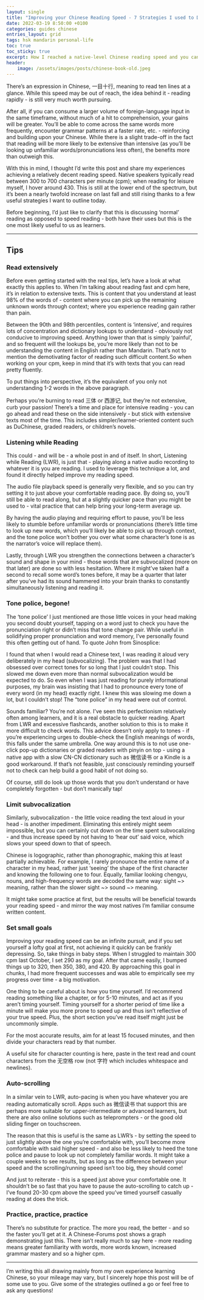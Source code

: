 ```yaml
---
layout: single
title: "Improving your Chinese Reading Speed - 7 Strategies I used to Double Mine"
date: 2022-03-19 8:50:00 +0100
categories: guides chinese
entries_layout: grid
tags: hsk mandarin personal-life
toc: true
toc_sticky: true
excerpt: How I reached a native-level Chinese reading speed and you can too.
header:
    image: /assets/images/posts/chinese-book-old.jpeg
---
```


There’s an expression in Chinese, 一目十行, meaning to read ten lines at a glance. While this speed may be out of reach, the idea behind it - reading rapidly - is still very much worth pursuing.

After all, if you can consume a larger volume of foreign-language input in the same timeframe, without much of a hit to comprehension, your gains will be greater. You’ll be able to come across the same words more frequently, encounter grammar patterns at a faster rate, etc. - reinforcing and building upon your Chinese. While there is a slight trade-off in the fact that reading will be more likely to be extensive than intensive (as you’ll be looking up unfamiliar words/pronunciations less often), the benefits more than outweigh this.

With this in mind, I thought I’d write this post and share my experiences achieving a relatively decent reading speed. Native speakers typically read between 300 to 700 characters per minute (cpm); when reading for leisure myself, I hover around 430. This is still at the lower end of the spectrum, but it’s been a nearly twofold increase on last fall and still rising thanks to a few useful strategies I want to outline today.

Before beginning, I’d just like to clarify that this is discussing ‘normal’ reading as opposed to speed reading - both have their uses but this is the one most likely useful to us as learners.

<hr>

## Tips

### Read extensively

Before even getting started with the real tips, let’s have a look at what exactly this applies to. When I’m talking about reading fast and cpm here, it’s in relation to extensive texts. This is content that you understand at least 98% of the words of - content where you can pick up the remaining unknown words through context; where you experience reading gain rather than pain.

Between the 90th and 98th percentiles, content is ‘intensive’, and requires lots of concentration and dictionary lookups to understand - obviously not conducive to improving speed. Anything lower than that is simply ‘painful’, and so frequent will the lookups be, you’re more likely than not to be understanding the content in English rather than Mandarin. That’s not to mention the demotivating factor of reading such difficult content.So when working on your cpm, keep in mind that it’s with texts that you can read pretty fluently.

To put things into perspective, it’s the equivalent of you only not understanding 1-2 words in the above paragraph.

Perhaps you’re burning to read 三体 or 西游记, but they’re not extensive, curb your passion! There’s a time and place for intensive reading - you can go ahead and read these on the side intensively - but stick with extensive texts most of the time. This includes simpler/learner-oriented content such as DuChinese, graded readers, or children’s novels.

### Listening while Reading

This could - and will be - a whole post in and of itself. In short, Listening while Reading (LWR), is just that - playing along a native audio recording to whatever it is you are reading. I used to leverage this technique a lot, and found it directly helped improve my reading speed.

The audio file playback speed is generally very flexible, and so you can try setting it to just above your comfortable reading pace. By doing so, you’ll still be able to read along, but at a slightly quicker pace than you might be used to - vital practice that can help bring your long-term average up.

By having the audio playing and requiring effort to pause, you’ll be less likely to stumble before unfamiliar words or pronunciations (there’s little time to look up new words, which you’ll likely be able to pick up through context, and the tone police won’t bother you over what some character’s tone is as the narrator’s voice will replace them).

Lastly, through LWR you strengthen the connections between a character’s sound and shape in your mind - those words that are subvocalized (more on that later) are done so with less hesitation. Where it might’ve taken half a second to recall some word’s tones before, it may be a quarter that later after you’ve had its sound hammered into your brain thanks to constantly simultaneously listening and reading it.

### Tone police, begone!

The ‘tone police’ I just mentioned are those little voices in your head making you second doubt yourself, tapping on a word just to check you have the pronunciation right or didn’t miss that tone change pair. While useful in solidifying proper pronunciation and word memory, I’ve personally found this often getting out of hand. To quote John from Sinosplice:

I found that when I would read a Chinese text, I was reading it aloud very deliberately in my head (subvocalizing). The problem was that I had obsessed over correct tones for so long that I just couldn’t stop. This slowed me down even more than normal subvocalization would be expected to do. So even when I was just reading for purely informational purposes, my brain was insisting that I had to pronounce every tone of every word (in my head) exactly right. I knew this was slowing me down a lot, but I couldn’t stop! The “tone police” in my head were out of control.

Sounds familiar? You’re not alone. I’ve seen this perfectionism relatively often among learners, and it is a real obstacle to quicker reading. Apart from LWR and excessive flashcards, another solution to this is to make it more difficult to check words. This advice doesn’t only apply to tones - if you’re experiencing urges to double-check the English meanings of words, this falls under the same umbrella. One way around this is to not use one-click pop-up dictionaries or graded readers with pinyin on top - using a native app with a slow CN-CN dictionary such as 微信读书 or a Kindle is a good workaround. If that’s not feasible, just consciously reminding yourself not to check can help build a good habit of not doing so.

Of course, still do look up those words that you don’t understand or have completely forgotten - but don’t manically tap!

### Limit subvocalization

Similarly, subvocalization - the little voice reading the text aloud in your head - is another impediment. Eliminating this entirely might seem impossible, but you can certainly cut down on the time spent subvocalizing - and thus increase speed by not having to ‘hear out’ said voice, which slows your speed down to that of speech.

Chinese is logographic, rather than phonographic, making this at least partially achievable. For example, I rarely pronounce the entire name of a character in my head, rather just ‘seeing’ the shape of the first character and knowing the following one to four. Equally, familiar looking chengyu, nouns, and high-frequency words are decoded the same way: sight ~> meaning, rather than the slower sight ~> sound ~> meaning.

It might take some practice at first, but the results will be beneficial towards your reading speed - and mirror the way most natives I’m familiar consume written content.

### Set small goals

Improving your reading speed can be an infinite pursuit, and if you set yourself a lofty goal at first, not achieving it quickly can be frankly depressing. So, take things in baby steps. When I struggled to maintain 300 cpm last October, I set 290 as my goal. After that came easily, I bumped things up to 320, then 350, 380, and 420. By approaching this goal in chunks, I had more frequent successes and was able to empirically see my progress over time - a big motivation.

One thing to be careful about is how you time yourself. I’d recommend reading something like a chapter, or for 5-10 minutes, and act as if you aren’t timing yourself. Timing yourself for a shorter period of time like a minute will make you more prone to speed up and thus isn’t reflective of your true speed. Plus, the short section you’ve read itself might just be uncommonly simple.

For the most accurate results, aim for at least 15 focused minutes, and then divide your characters read by that number.

A useful site for character counting is here, paste in the text read and count characters from the 无空格 row (not 字符 which includes whitespace and newlines).

### Auto-scrolling

In a similar vein to LWR, auto-pacing is when you have whatever you are reading automatically scroll. Apps such as 微信读书 that support this are perhaps more suitable for upper-intermediate or advanced learners, but there are also online solutions such as teleprompters - or the good old sliding finger on touchscreen.

The reason that this is useful is the same as LWR’s - by setting the speed to just slightly above the one you’re comfortable with, you’ll become more comfortable with said higher speed - and also be less likely to heed the tone police and pause to look up not completely familiar words. It might take a couple weeks to see results, but as long as the difference between your speed and the scrolling/running speed isn’t too big, they should come!

And just to reiterate - this is a speed just above your comfortable one. It shouldn’t be so fast that you have to pause the auto-scrolling to catch up - I’ve found 20-30 cpm above the speed you’ve timed yourself casually reading at does the trick.

###  Practice, practice, practice

There’s no substitute for practice. The more you read, the better - and so the faster you’ll get at it. A Chinese-Forums post shows a graph demonstrating just this. There isn’t really much to say here - more reading means greater familiarity with words, more words known, increased grammar mastery and so a higher cpm.

<hr>

I’m writing this all drawing mainly from my own experience learning Chinese, so your mileage may vary, but I sincerely hope this post will be of some use to you. Give some of the strategies outlined a go or feel free to ask any questions!

